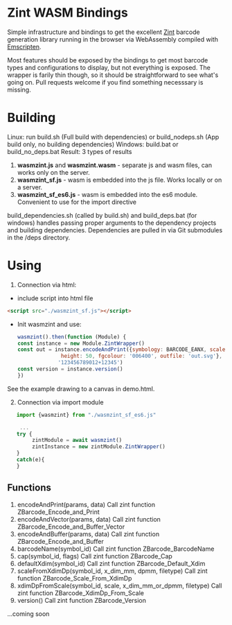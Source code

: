 # Zint WASM Bindings

Simple infrastructure and bindings to get the excellent [Zint](https://zint.org.uk/) barcode generation library running in the browser via WebAssembly compiled with [Emscripten](https://emscripten.org/).

Most features should be exposed by the bindings to get most barcode types and configurations to display, but not everything is exposed. The wrapper is farily thin though, so it should be straightforward to see what's going on. Pull requests welcome if you find something necesssary is missing.

# Building
Linux: run build.sh (Full build with dependencies) or build_nodeps.sh (App build only, no building dependencies)
Windows: build.bat or build_no_deps.bat
Result:
3 types of results

1. **wasmzint.js** and **wasmzint.wasm** - separate js and wasm files, can works only on the server.
2. **wasmzint_sf.js** - wasm is embedded into the js file. Works locally or on a server.
3. **wasmzint_sf_es6.js** - wasm is embedded into the es6 module. Convenient to use for the import directive

build_dependencies.sh (called by build.sh) and build_deps.bat (for windows)  handles passing proper arguments to the dependency projects and building dependencies. Dependencies are pulled in via Git submodules in the /deps directory.

# Using
1. Connection via html:
- include script into html file
```html
<script src="./wasmzint_sf.js"></script>
```
- Init wasmzint and use:
  ```javascript
  wasmzint().then(function (Module) {
  const instance = new Module.ZintWrapper()
  const out = instance.encodeAndPrint({symbology: BARCODE_EANX, scale: 1.5,
                height: 50, fgcolour: '006400', outfile: 'out.svg'},
               '123456789012+12345')
  const version = instance.version()
  })
  ```
See the example drawing to a canvas in demo.html.
  

2. Connection via import module
```javascript
   import {wasmzint} from "./wasmzint_sf_es6.js"

    ...
   try {
        zintModule = await wasmzint()
        zintInstance = new zintModule.ZintWrapper()
   }
   catch(e){
   }
```

## Functions
1. encodeAndPrint(params, data)
Call zint function ZBarcode_Encode_and_Print
2. encodeAndVector(params, data)
Call zint function ZBarcode_Encode_and_Buffer_Vector
3. encodeAndBuffer(params, data)
Call zint function ZBarcode_Encode_and_Buffer
4. barcodeName(symbol_id)
Call zint function ZBarcode_BarcodeName
5. cap(symbol_id, flags)
   Call zint function ZBarcode_Cap
6. defaultXdim(symbol_id)
   Call zint function ZBarcode_Default_Xdim
7. scaleFromXdimDp(symbol_id, x_dim_mm, dpmm, filetype)
   Call zint function ZBarcode_Scale_From_XdimDp
8. xdimDpFromScale(symbol_id, scale, x_dim_mm_or_dpmm, filetype)
   Call zint function ZBarcode_XdimDp_From_Scale
9. version()
   Call zint function ZBarcode_Version


...coming soon
 